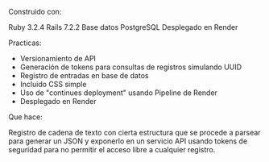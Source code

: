 Construido con:

Ruby 3.2.4
Rails 7.2.2
Base datos PostgreSQL
Desplegado en Render

Practicas:
* Versionamiento de API
* Generación de tokens para consultas de registros simulando UUID
* Registro de entradas en base de datos
* Incluido CSS simple
* Uso de "continues deployment" usando Pipeline de Render
* Desplegado en Render

Que hace:

Registro de cadena de texto con cierta estructura que se procede a parsear para generar un JSON y exponerlo en un servicio API usando tokens de seguridad para no permitir el acceso libre a cualquier registro.

